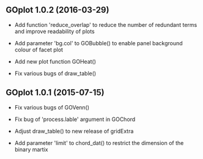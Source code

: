 GOplot 1.0.2 (2016-03-29) 
----------------------------------------

* Add function 'reduce_overlap' to reduce the number of redundant terms and improve readability of plots

* Add parameter 'bg.col' to GOBubble() to enable panel background colour of facet plot 

* Add new plot function GOHeat()

* Fix various bugs of draw_table()


GOplot 1.0.1 (2015-07-15) 
----------------------------------------

* Fix various bugs of GOVenn()

* Fix bug of 'process.lable' argument in GOChord

* Adjust draw_table() to new release of gridExtra

* Add parameter 'limit' to chord_dat() to restrict the dimension of the binary martix